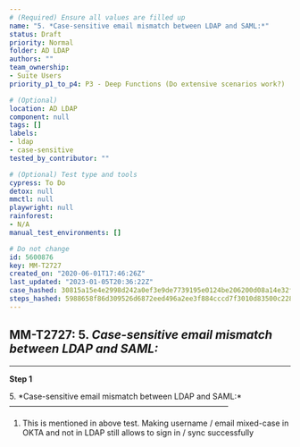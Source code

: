 ```yaml
---
# (Required) Ensure all values are filled up
name: "5. *Case-sensitive email mismatch between LDAP and SAML:*"
status: Draft
priority: Normal
folder: AD LDAP
authors: ""
team_ownership:
- Suite Users
priority_p1_to_p4: P3 - Deep Functions (Do extensive scenarios work?)

# (Optional)
location: AD LDAP
component: null
tags: []
labels:
- ldap
- case-sensitive
tested_by_contributor: ""

# (Optional) Test type and tools
cypress: To Do
detox: null
mmctl: null
playwright: null
rainforest:
- N/A
manual_test_environments: []

# Do not change
id: 5600876
key: MM-T2727
created_on: "2020-06-01T17:46:26Z"
last_updated: "2023-01-05T20:36:22Z"
case_hashed: 30815a15e4e2998d242a0ef3e9de7739195e0124be206200d08a14e32fcfc69b460c765718adea1989e0172d065e1b77
steps_hashed: 5988658f86d309526d6872eed496a2ee3f884cccd7f3010d83500c228a5b867cc4a3ee9d0fab627d8b8fdd66dec2a742
---
```


<!-- (Auto-generated) Based on frontmatter's "key" and "name" -->

## MM-T2727: 5. _Case-sensitive email mismatch between LDAP and SAML:_

---

**Step 1**

5\. \*Case-sensitive email mismatch between LDAP and SAML:\*\
————————————————————————————

1. This is mentioned in above test. Making username / email mixed-case in OKTA and not in LDAP still allows to sign in / sync successfully
